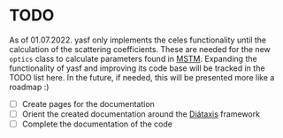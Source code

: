 # TODO
As of 01.07.2022. yasf only implements the celes functionality until the calculation of the scattering coefficients.
These are needed for the new `optics` class to calculate parameters found in [MSTM](https://www.eng.auburn.edu/~dmckwski/scatcodes/).
Expanding the functionality of yasf and improving its code base will be tracked in the TODO list here.
In the future, if needed, this will be presented more like a roadmap :)

- [ ] Create pages for the documentation
- [ ] Orient the created documentation around the [Diátaxis](https://diataxis.fr/) framework
- [ ] Complete the documentation of the code
